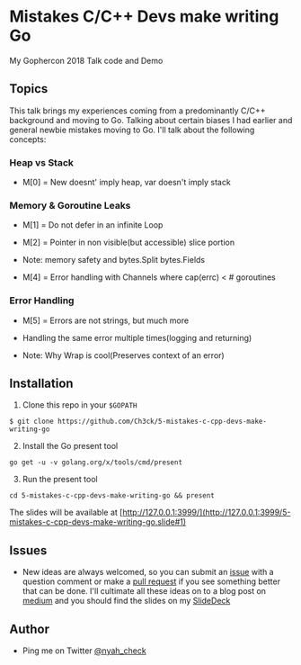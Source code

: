 # Mistakes C/C++ Devs make writing Go

My Gophercon 2018 Talk code and Demo

## Topics

This talk brings my experiences coming from a predominantly C/C++ background and moving to Go. Talking about certain biases I had earlier and general newbie mistakes moving to Go. I'll talk about the following concepts:

### Heap vs Stack
- M[0] = New doesnt' imply heap, var doesn't imply stack

### Memory & Goroutine Leaks

- M[1] = Do not defer in an infinite Loop

- M[2] = Pointer in non visible(but accessible) slice portion

- Note: memory safety  and bytes.Split bytes.Fields

- M[4] = Error handling with Channels where cap(errc) < # goroutines


### Error Handling
- M[5] = Errors are not strings, but much more

- Handling the same error multiple times(logging and returning)

- Note: Why Wrap is cool(Preserves context of an error)



## Installation

1. Clone this repo in your `$GOPATH`
```
$ git clone https://github.com/Ch3ck/5-mistakes-c-cpp-devs-make-writing-go
```

2. Install the Go present tool
 ```
 go get -u -v golang.org/x/tools/cmd/present
 ```

3. Run the present tool
 ```
 cd 5-mistakes-c-cpp-devs-make-writing-go && present
 ```

The slides will be available at [http://127.0.0.1:3999/](http://127.0.0.1:3999/5-mistakes-c-cpp-devs-make-writing-go.slide#1)



## Issues

- New ideas are always welcomed, so you can submit an [issue](https://github.com/Ch3ck/5-mistakes-c-cpp-devs-make-writing-go/issues) with a question comment or make a [pull request](https://github.com/Ch3ck/5-mistakes-c-cpp-devs-make-writing-go/pulls) if you see something better that can be done. I'll cultimate all these ideas on to a blog post on [medium](https://medium.com/@checko) and you should find the slides on my [SlideDeck](https://speakerdeck.com/ch3ck)

## Author
- Ping me on Twitter [@nyah_check](https://twitter.com/nyah_check)
